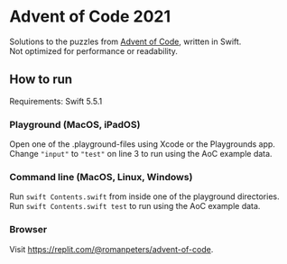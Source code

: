 # Advent of Code 2021

Solutions to the puzzles from [Advent of Code](https://adventofcode.com/), written in Swift.  
Not optimized for performance or readability.

## How to run
Requirements: Swift 5.5.1

### Playground (MacOS, iPadOS)
Open one of the .playground-files using Xcode or the Playgrounds app. Change `"input"` to `"test"` on line 3 to run using the AoC example data. 

### Command line (MacOS, Linux, Windows)
Run `swift Contents.swift` from inside one of the playground directories. Run `swift Contents.swift test` to run using the AoC example data.

### Browser
Visit https://replit.com/@romanpeters/advent-of-code.

